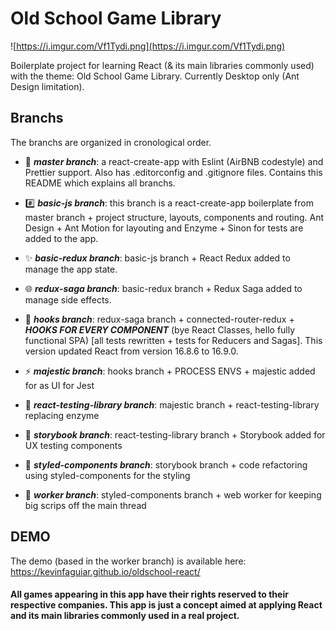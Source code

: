 # Old School Game Library

![https://i.imgur.com/Vf1Tydi.png](https://i.imgur.com/Vf1Tydi.png)

Boilerplate project for learning React (& its main libraries commonly used) with the theme: Old School Game Library. Currently Desktop only (Ant Design limitation).

## Branchs

The branchs are organized in cronological order.

- 👶 ***master branch***: a react-create-app with Eslint (AirBNB codestyle) and Prettier support. Also has .editorconfig and .gitignore files. Contains this README which explains all branchs.

- #️⃣ ***basic-js branch***: this branch is a react-create-app boilerplate from master branch + project structure, layouts, components and routing. Ant Design + Ant Motion for layouting and Enzyme + Sinon for tests are added to the app.

- ✨ ***basic-redux branch***: basic-js branch + React Redux added to manage the app state.

- 🌐 ***redux-saga branch***: basic-redux branch + Redux Saga added to manage side effects.

- 🎣 ***hooks branch***: redux-saga branch + connected-router-redux + ***HOOKS FOR EVERY COMPONENT*** (bye React Classes, hello fully functional SPA) [all tests rewritten + tests for Reducers and Sagas]. This version updated React from version 16.8.6 to 16.9.0.

- ⚡ ***majestic branch***: hooks branch + PROCESS ENVS + majestic added for as UI for Jest

- 🦑 ***react-testing-library branch***: majestic branch + react-testing-library replacing enzyme

- 📖 ***storybook branch***: react-testing-library branch + Storybook added for UX testing components

- 💅 ***styled-components branch***: storybook branch + code refactoring using styled-components for the styling

- 👷 ***worker branch***: styled-components branch + web worker for keeping big scrips off the main thread

## DEMO

The demo (based in the worker branch) is available here: https://kevinfaguiar.github.io/oldschool-react/

#### All games appearing in this app have their rights reserved to their respective companies. This app is just a concept aimed at applying React and its main libraries commonly used in a real project.
